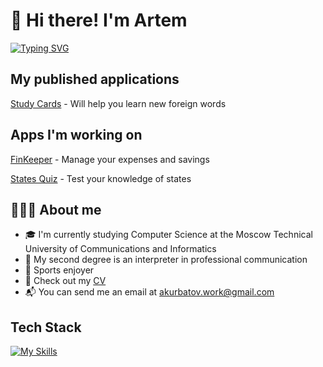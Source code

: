 # 👋 Hi there! I'm Artem
[![Typing SVG](https://readme-typing-svg.herokuapp.com?font=Fira+Code&pause=1000&color=FF6347&background=A2FF2B00&width=435&lines=iOS+Developer)](https://git.io/typing-svg)

## My published applications

<a href="https://apple.co/3sTU9ju" target="_blank">Study Cards</a> - Will help you learn new foreign words

## Apps I'm working on

<a href="https://github.com/KurbatovIOS/Finance-tracker" target="_blank">FinKeeper</a> - Manage your expenses and savings

<a href="https://github.com/KurbatovIOS/States-Quiz" target="_blank">States Quiz</a> - Test your knowledge of states


## 👨🏻‍💻 About me

- 🎓 I'm currently studying Computer Science at the Moscow Technical University of Communications and Informatics
- 📖 My second degree is an interpreter in professional communication
- 🏀 Sports enjoyer
- 📄 Check out my <a href="https://drive.google.com/drive/folders/1oSjTlpRR7dtmHmNLnNbSI0HGXOTfE6L9?usp=share_link" target="_blank">CV</a>
- 📬 You can send me an email at akurbatov.work@gmail.com

## Tech Stack

[![My Skills](https://skillicons.dev/icons?i=swift,firebase,git&theme=light)](https://skillicons.dev)
